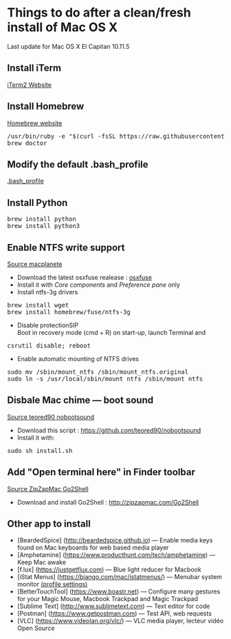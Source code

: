 # Things to do after a clean/fresh install of Mac OS X
Last update for Mac OS X El Capitan 10.11.5

## Install iTerm 
[iTerm2 Website](https://iterm2.com)

## Install Homebrew 
[Homebrew website](https://brew.sh)
<pre>
/usr/bin/ruby -e "$(curl -fsSL https://raw.githubusercontent.com/Homebrew/install/master/install)"
brew doctor
</pre>

## Modify the default .bash_profile
[.bash_profile](https://github.com/SylvainCecchetto/Notes-guides-tutorials-and-other-tips/blob/master/Mac/.bash_profile)

## Install Python
<pre>
brew install python
brew install python3
</pre>

## Enable NTFS write support
[Source macplanete](http://www.macplanete.com/tutoriels/18685/ntfs-el-capitan-activer)
* Download the latest osxfuse realease : [osxfuse](https://github.com/osxfuse/osxfuse/releases)
* Install it with _Core components_ and _Preference pane_ only
* Install ntfs-3g drivers
<pre>
brew install wget
brew install homebrew/fuse/ntfs-3g
</pre>
* Disable protectionSIP  
Boot in recovery mode (cmd + R) on start-up, launch Terminal and
<pre>
csrutil disable; reboot
</pre>
* Enable automatic mounting of NTFS drives
<pre>
sudo mv /sbin/mount_ntfs /sbin/mount_ntfs.original
sudo ln -s /usr/local/sbin/mount_ntfs /sbin/mount_ntfs
</pre>

## Disbale Mac chime — boot sound
[Source teored90 nobootsound](https://github.com/teored90/nobootsound)
* Download this script : https://github.com/teored90/nobootsound
* Install it with:
<pre>
sudo sh install.sh
</pre>

## Add "Open terminal here" in Finder toolbar
[Source ZipZapMac Go2Shell](http://zipzapmac.com/Go2Shell)
* Download and install Go2Shell : http://zipzapmac.com/Go2Shell

## Other app to install
* [BeardedSpice] (http://beardedspice.github.io) — Enable media keys found on Mac keyboards for web based media player
* [Amphetamine] (https://www.producthunt.com/tech/amphetamine) — Keep Mac awake
* [f.lux] (https://justgetflux.com) — Blue light reducer for Macbook
* [iStat Menus] (https://bjango.com/mac/istatmenus/) — Menubar system monitor [(profile settings)](https://github.com/SylvainCecchetto/Notes-guides-tutorials-and-other-tips/blob/master/Mac/iStat_Menus_Settings.ismp)
* [BetterTouchTool] (https://www.boastr.net) — Configure many gestures for your Magic Mouse, Macbook Trackpad and Magic Trackpad
* [Sublime Text] (http://www.sublimetext.com) — Text editor for code
* [Postman] (https://www.getpostman.com) — Test API, web requests
* [VLC] (https://www.videolan.org/vlc/) — VLC media player, lecteur vidéo Open Source
